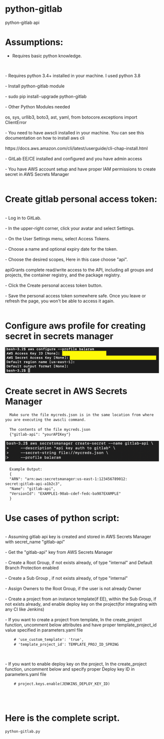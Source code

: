 # python-gitlab
python-gitlab api 

# Assumptions:
- Requires basic python knowledge.
<br />
<br />
- Requires python 3.4+ installed in your machine. I used python 3.8
<br />
<br />
- Install python-gitlab module
<br />
<br />
- sudo pip install - upgrade python-gitlab
<br />
<br />
- Other Python Modules needed
<br />
<br />
  os, sys, urllib3, boto3, ast, yaml, from botocore.exceptions import ClientError
<br />
<br />
- You need to have awscli installed in your machine. You can see this documentation on how to install aws cli
<br />
<br />
  https://docs.aws.amazon.com/cli/latest/userguide/cli-chap-install.html
<br />
<br />
- GitLab EE/CE installed and configured and you have admin access
<br />
<br />
- You have AWS account setup and have proper IAM permissions to create secret in AWS Secrets Manager
<br />
<br />

# Create gitlab personal access token:
<br />
- Log in to GitLab.
<br />
<br />
- In the upper-right corner, click your avatar and select Settings.
<br />
<br />
- On the User Settings menu, select Access Tokens.
<br />
<br />
- Choose a name and optional expiry date for the token.
<br />
<br />
- Choose the desired scopes, Here in this case choose "api". 
<br />
<br />
  apiGrants complete read/write access to the API, including all groups and projects, the container registry, and the package registry.
<br />
<br />
- Click the Create personal access token button.
<br />
<br />
- Save the personal access token somewhere safe. Once you leave or refresh the page, you won't be able to access it again.
<br />
<br /> 

# Configure aws profile for creating secret in secrets manager

   ![picture](img/awscli_profile.png)


  # Create secret in AWS Secrets Manager
      Make sure the file mycreds.json is in the same location from where you are executing the awscli command.  
      
      The contents of the file mycreds.json
      {"gitlab-api": "yourAPIKey"}

   ![picture](img/secretsmanager.png)

      Example Output:
      {
      "ARN": "arn:aws:secretsmanager:us-east-1:123456789012: secret:gitlab-api-a1b2c3",
      "Name": "gitlab-api",
      "VersionId": "EXAMPLE1-90ab-cdef-fedc-ba987EXAMPLE"
      }



# Use cases of python script:
<br />
- Assuming gitlab api key is created and stored in AWS Secrets Manager with secret_name "gitlab-api"
<br />
<br />
- Get the "gitlab-api" key from AWS Secrets Manager
<br />
<br />
- Create a Root Group, if not exists already, of type "internal" and Default Branch Protection enabled
<br />
<br />
- Create a Sub Group , if not exists already, of type "internal"
<br />
<br />
- Assign Owners to the Root Group, if the user is not already Owner
<br />
<br />
- Create a project from an instance template(if EE), within the Sub Group, if not exists already, and enable deploy key on the project(for integrating with any CI like Jenkins)
<br />
<br />
- If you want to create a project from template, In the create_project function, uncomment below attributes and have proper template_project_id value specified in parameters.yaml file
<br />

        # 'use_custom_template': 'true',
        # 'template_project_id': TEMPLATE_PROJ_ID_SPRING
<br />
<br />  
- If you want to enable deploy key on the project, In the create_project function, uncomment below and specify proper Deploy key ID in parameters.yaml file

        # project.keys.enable(JENKINS_DEPLOY_KEY_ID)

<br />
<br />

# Here is the complete script. 
    python-gitlab.py
